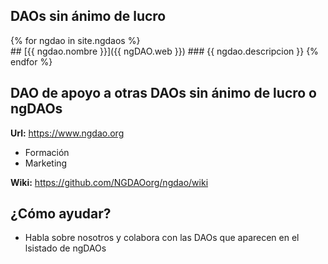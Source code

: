 ## DAOs sin ánimo de lucro

{% for ngdao in site.ngdaos %}    
        ## [{{ ngdao.nombre }}]({{ ngDAO.web }})
        ### {{ ngdao.descripcion }}
{% endfor %}

## DAO de apoyo a otras DAOs sin ánimo de lucro o ngDAOs
**Url:** https://www.ngdao.org
* Formación
* Marketing

**Wiki:** https://github.com/NGDAOorg/ngdao/wiki

## ¿Cómo ayudar?
* Habla sobre nosotros y colabora con las DAOs que aparecen en el lsistado de ngDAOs
